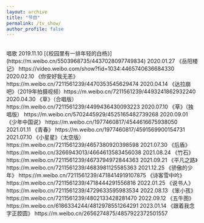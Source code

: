 ```yaml
---
layout: archive
title: "节目"
permalink: /tv_show/
author_profile: false
---
```


<br>
唱歌
2019.11.10  [《校园里有一排年轻的白杨》](https://m.weibo.cn/5503968735/4437028097749834)
2020.01.27  《岳阳楼记》
https://video.weibo.com/show?fid=1034:4465740636684330
2020.02.10  《你安好我无恙》
https://m.weibo.cn/7211561239/4470353545629474
2020.04.14  《达拉崩吧》（2019年拍摄视频）https://m.weibo.cn/7211561239/4493241862932240
2020.04.30  《草》（合唱版）
https://m.weibo.cn/7211561239/4499436430093223
2020.07.10  《草》（独唱版）
https://m.weibo.cn/5702445929/4525165482739268
2020.09.01  《少年中国说》
https://m.weibo.cn/1977460817/4544616675938050
2021.01.11  《青春》
https://m.weibo.cn/1977460817/4591569900154731
2021.07.10  《小星星》（太空版）
https://m.weibo.cn/7211561239/4657380920398598
2021.07.30  《后盾》
https://m.weibo.cn/3266943013/4664613583456038
2021.08.24  《竹石》
https://m.weibo.cn/7211561239/4673794972844363
2021.09.21  《平凡之路》https://m.weibo.cn/7211561239/4683981125585363
2021.12.25  《骄傲的少年》
https://m.weibo.cn/7211561239/4718414919107875
                     《诗客雪中吟》
https://m.weibo.cn/7211561239/4718444291556816
2022.01.25  《说书人》
https://m.weibo.cn/7211561239/4729633595983534
2022.08.13  《笨小孩》
https://m.weibo.cn/7211561239/4802133428281470
2022.09.12  《五牛图》https://m.weibo.cn/6186334244/4812978551264291
2023.01.14  《跟着我念字正腔圆》
https://m.weibo.cn/2656274875/4857922372501557
